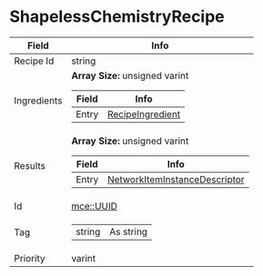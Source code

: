 # ShapelessChemistryRecipe

<table><thead><tr><th>Field</th><th>Info</th></tr></thead><tbody>
<tr><td>Recipe Id</td><td>string</td></tr>
<tr><td>Ingredients</td><td><b>Array Size:</b> unsigned varint
  <table><thead><tr><th>Field</th><th>Info</th></tr></thead><tbody>
  <tr><td>Entry</td><td><a href="../types/RecipeIngredient.md">RecipeIngredient</a></td></tr>
  </tbody></table></td></tr>
<tr><td>Results</td><td><b>Array Size:</b> unsigned varint
  <table><thead><tr><th>Field</th><th>Info</th></tr></thead><tbody>
  <tr><td>Entry</td><td><a href="../types/NetworkItemInstanceDescriptor.md">NetworkItemInstanceDescriptor</a></td></tr>
  </tbody></table></td></tr>
<tr><td>Id</td><td><a href="../types/mce_UUID.md">mce::UUID</a></td></tr>
<tr><td>Tag</td><td><table><tbody><tr><td>string</td><td>As string</td></tr></tbody></table></td></tr>
<tr><td>Priority</td><td>varint</td></tr>
</tbody></table>
